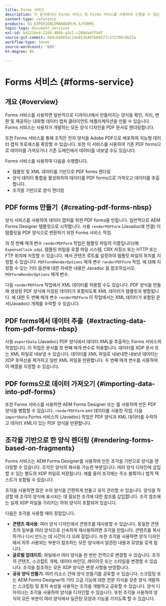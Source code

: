 ```yaml
---
title: Forms 서비스
description: 이 문서에서는 Forms 서비스 및 Forms 서비스를 사용하여 수행할 수 있는 양식 관련 작업에 대해 설명합니다.
content-type: reference
products: SG_EXPERIENCEMANAGER/6.5/FORMS
topic-tags: document_services
exl-id: bd1216e4-2248-484b-a3c1-c209da4ff94f
source-git-commit: 8b4cb4065ec14e813b49fb0d577c372790c9b21a
workflow-type: tm+mt
source-wordcount: '685'
ht-degree: 0%

---
```


# Forms 서비스 {#forms-service}

## 개요 {#overview}

Forms 서비스를 사용하면 일반적으로 디자이너에서 만들어지는 양식을 확인, 처리, 변환 및 제공하는 대화형 데이터 캡처 클라이언트 애플리케이션을 만들 수 있습니다. Forms 서비스는 사용자가 개발하는 모든 양식 디자인을 PDF 문서로 렌더링합니다.

또한 Forms 서비스를 통해 조직은 전자 양식을 Adobe PDF으로 배포하여 지능형 데이터 캡처 프로세스를 확장할 수 있습니다. 또한 이 서비스를 사용하여 기존 PDF forms으로 데이터를 가져오거나 기존 도메인에서 데이터를 내보낼 수도 있습니다.

Forms 서비스를 사용하여 다음을 수행합니다.

* 템플릿 및 XML 데이터를 기반으로 PDF forms 렌더링
* 양식 데이터 통합을 활성화하여 데이터를 PDF forms으로 가져오고 데이터를 추출합니다.
* 조각을 기반으로 양식 렌더링

## PDF forms 만들기  {#creating-pdf-forms-nbsp}

양식 서비스를 사용하여 데이터 캡처를 위한 PDF forms을 만듭니다. 일반적으로 AEM Forms Designer 템플릿으로 시작합니다. 사용 `renderPDFForm` (Javadoc에 연결) 이 템플릿을 PDF 양식으로 변환하기 위한 Forms 서비스 작업.

의 첫 번째 매개 변수 `renderPDFForm` 작업은 템플릿 파일의 이름입니다(예: `ExpenseClaim.xdp`). 템플릿 파일을 로컬 파일 시스템, CRX 저장소 또는 HTTP 또는 FTP 위치에 저장할 수 있습니다. 에서 콘텐츠 루트를 설정하여 템플릿 파일의 위치를 지정할 수 있습니다. `PDFFormRenderOptions` 매개 변수 `renderPDFForm` 작업. 에 대해 지정할 수 있는 기타 옵션에 대한 자세한 내용은 Javadoc 을 참조하십시오. `PDFFormRenderOptions` 매개 변수.

다음 `renderPDFForm` 작업에서 XML 데이터를 허용할 수도 있습니다. PDF 양식을 만들 때 생성된 PDF 양식에 지정된 데이터가 포함되도록 XML 데이터가 템플릿과 병합됩니다. 에 대한 두 번째 매개 변수 `renderPDFForm` 이 작업에서는 XML 데이터가 포함된 문서(Javadoc) 개체를 수락할 수 있습니다.

## PDF forms에서 데이터 추출  {#extracting-data-from-pdf-forms-nbsp}

사용 `exportData` (Javadoc) PDF 양식에서 데이터 XML을 추출하는 Forms 서비스의 작업입니다. 이 작업은 문서를 첫 번째 매개 변수로 허용합니다. 데이터를 XDP 문서 또는 XML 파일로 내보낼 수 있습니다. 데이터를 XML 파일로 내보내면 내보낸 데이터는 XDP 포락선을 제거하고 일반 XML 파일을 반환합니다. 두 번째 매개 변수를 사용하여 이 배열을 지정할 수 있습니다.

## PDF forms으로 데이터 가져오기 {#importing-data-into-pdf-forms}

또한 Forms 서비스를 사용하면 AEM Forms Designer 또는 를 사용하여 만든 PDF 양식을 병합할 수 있습니다. `renderPDFForm` xml 데이터를 사용한 작업. 다음 `importData` Forms 서비스의 (Javadoc) 작업은 PDF 양식과 XML 데이터를 수락하고 데이터 XML이 있는 PDF 양식을 반환합니다.

## 조각을 기반으로 한 양식 렌더링 {#rendering-forms-based-on-fragments}

Forms 서비스는 AEM Forms Designer를 사용하여 만든 조각을 기반으로 양식을 렌더링할 수 있습니다. 조각은 양식의 재사용 가능한 부분입니다. 여러 양식 디자인에 삽입할 수 있는 별도의 XDP 파일로 저장됩니다. 예를 들어 조각에는 주소 블록이나 법적 텍스트가 포함될 수 있습니다.

조각을 사용하면 많은 수의 양식을 간편하게 만들고 유지 관리할 수 있습니다. 양식을 작성할 때 조각이 양식에 표시되는 데 필요한 조각에 대한 참조를 삽입합니다. 조각 참조에는 실제 XDP 파일을 가리키는 하위 양식이 포함되어 있습니다.

다음은 조각을 사용할 때의 장점입니다.

* **콘텐츠 재사용**: 여러 양식 디자인에서 콘텐츠를 재사용할 수 있습니다. 동일한 콘텐츠의 일부를 여러 양식으로 신속하게 재사용하려면 조각을 만듭니다. 콘텐츠를 복사하거나 다시 만드는 데 시간이 더 오래 걸립니다. 또한 조각을 사용하면 양식 디자인에서 자주 사용되는 부분이 참조하는 모든 양식에서 일관된 내용과 모양을 갖게 됩니다.
* **글로벌 업데이트**: 파일에서 여러 양식을 한 번만 전역으로 변경할 수 있습니다. 조각의 콘텐츠, 스크립트 개체, 데이터 바인딩, 레이아웃 또는 스타일을 변경할 수 있습니다. 조각을 참조하는 모든 XDP 양식은 변경 사항을 반영합니다.
* **공유 양식 만들기**: 여러 리소스 간에 양식 만들기를 공유할 수 있습니다. 스크립팅 또는 AEM Forms Designer의 기타 고급 기능에 대한 전문 지식을 갖춘 양식 개발자는 스크립팅 및 동적 속성을 사용하는 조각을 개발하고 공유할 수 있습니다. 양식 디자이너는 조각을 사용하여 양식을 디자인할 수 있습니다. 또한 조각을 사용하여 양식의 모든 부분이 여러 양식에서 일관된 모양과 기능을 가지도록 할 수 있습니다.
